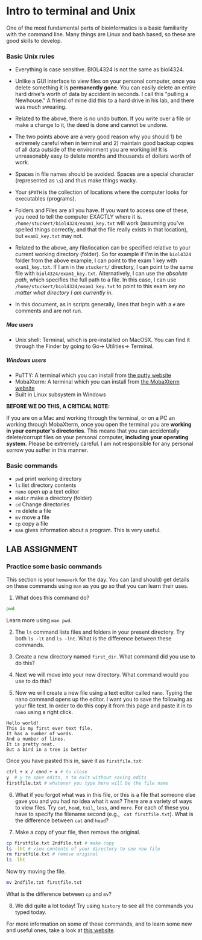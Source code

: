 # Intro to terminal and Unix

One of the most fundamental parts of bioinformatics is a basic familiarity with the command line. Many things are Linux and bash based, so these are good skills to develop. 

### Basic Unix rules

* Everything is case sensitive. BIOL4324 is not the same as biol4324.

* Unlike a GUI interface to view files on your personal computer, once you delete something it is **permanently gone**. You can easily delete an entire hard drive's worth of data by accident in seconds. I call this "pulling a Newhouse." A friend of mine did this to a hard drive in his lab, and there was much swearing.

* Related to the above, there is no undo button. If you write over a file or make a change to it, the deed is done and cannot be undone.

* The two points above are a very good reason why you should 1) be extremely careful when in terminal and 2) maintain good backup copies of all data outside of the environment you are working in! It is unreasonably easy to delete months and thousands of dollars worth of work.

* Spaces in file names should be avoided. Spaces are a special character (represented as `\s`) and thus make things wacky. 

* Your `$PATH` is the collection of locations where the computer looks for executables (programs).

* Folders and Files are all you have. If you want to access one of these, you need to tell the computer EXACTLY where it is. 
`/home/stuckert/biol4324/exam1_key.txt` will work (assuming you’ve spelled things correctly, and that the file really exists in that location), but `exam1_key.txt` may not.

* Related to the above, any file/location can be specified relative to your current working directory (folder). So for example if I'm in the `biol4324` folder from the above example, I can point to the exam 1 key with `exam1_key.txt`. If I am in the `stuckert/` directory, I can point to the same file with `biol4324/exam1_key.txt`. Alternatively, I can use the *absolute path*, which specifies the full path to a file. In this case, I can use `/home/stuckert/biol4324/exam1_key.txt` to point to this exam key *no matter what directory I am currently in*.

* In this document, as in scripts generally, lines that begin with a `#` are comments and are not run.


##### Mac users
* Unix shell: Terminal, which is pre-installed on MacOSX. You can find it through the Finder by going to Go-> Utilities-> Terminal.

##### Windows users
* PuTTY: A terminal which you can install from [the putty website](https://www.putty.org/)
* MobaXterm: A terminal which you can install from [the MobaXterm website](https://mobaxterm.mobatek.net/)
* Built in Linux subsystem in Windows



**BEFORE WE DO THIS, A CRITICAL NOTE:**

If you are on a Mac and working through the terminal, or on a PC an working through MobaXterm, once you open the terminal you are **working in your computer's directories**. This means that you can accidentally delete/corrupt files on your personal computer, **including your operating system.** Please be extremely careful. I am not responsible for any personal sorrow you suffer in this manner.



### Basic commands
* `pwd` print working directory
* `ls` list directory contents
* `nano` open up a text editor
* `mkdir` make a directory (folder)
* `cd` Change directories
* `rm` delete a file
* `mv` move a file
* `cp` copy a file
* `man` gives information about a program. This is very useful.


## LAB ASSIGNMENT

### Practice some basic commands

This section is your `homework` for the day. You can (and should) get details on these commands using `man` as you go so that you can learn their uses. 

1. What does this command do? 

```bash
pwd
```

Learn more using `man pwd`.

2. The `ls` command lists files and folders in your present directory. Try both `ls -lt` and `ls -lht`. What is the difference between these commands. 

3. Create a new directory named `first_dir`. What command did you use to do this?

4. Next we will move into your new directory. What command would you use to do this?

5. Now we will create a new file using a text editor called `nano`. Typing the nano command opens up the editor. I want you to save the following as your file text. In order to do this copy it from this page and paste it in to `nano` using a right click. 

```
Hello world!
This is my first ever text file.
It has a number of words.
And a number of lines.
It is pretty neat.
But a bird in a tree is better
```

Once you have pasted this in, save it as `firstfile.txt`:

```bash
ctrl + x / cmnd + x # to close
y  # y to save edits, n to exit without saving edits
firstfile.txt # whatever you type here will be the file name
```

6. What if you forgot what was in this file, or this is a file that someone else gave you and you had no idea what it was? There are a variety of ways to view files. Try `cat`, `head`, `tail`, `less`, and `more`. For each of these you have to specify the filename second (e.g., ` cat firstfile.txt`). What is the difference between `cat` and `head`?

7. Make a copy of your file, then remove the original.

```bash
cp firstfile.txt 2ndfile.txt # make copy
ls -lht # view contents of your directory to see new file
rm firstfile.txt # remove original
ls -lht
```

Now try moving the file.

```bash
mv 2ndfile.txt firstfile.txt
```

What is the difference between `cp` and `mv`?

8. We did quite a lot today! Try using `history` to see all the commands you typed today.

For more information on some of these commands, and to learn some new and useful ones, take a look at [this website](http://swcarpentry.github.io/2014-08-21-upenn/novice/ref/01-shell.html).

